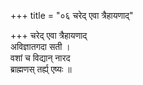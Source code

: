 +++
title = "०६ चरेद् एवा त्रैहायणाद्"

+++
चरेद् एवा त्रैहायणाद्  
अविज्ञातगदा सती ।  
वशां च विद्यान् नारद  
ब्राह्मणस् तर्ह्य् एष्यः ॥